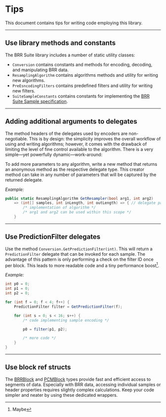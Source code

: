 ﻿# Tips

This document contains tips for writing code employing this library.

----

## Use library methods and constants

The BRR Suite library includes a number of static utility classes:

- `Conversion` contains constants and methods for encoding, decoding, and manipulating BRR data.
- `ResamplingAlgorithm` contains algorithms methods and utility for writing new algorithms.
- `PreEsncodingFilters` contains predefined filters and utility for writing new filters.
- `SuiteSampleConstants` contains constants for implementing the [BRR Suite Sample specification](./fileformats.md/#brr-suite-sample).

----

## Adding additional arguments to delegates

The method headers of the delegates used by encoders are non-negotiable. This is by design: the simplicity improves the overall workflow of using and writing algorithms; however, it comes with the drawback of limiting the level of fine control available to the algorithm. There is a very simple&mdash;yet powerfully dynamic&mdash;work-around:

To add more parameters to any algorithm, write a new method that returns an anonymous method as the respective delegate type. This creator method can take in any number of parameters that will be captured by the returned delegate.

*Example:*
```csharp
public static ResamplingAlgorithm GetResampler(bool arg1, int arg2)
	=> (int[] samples, int inLength, int outLength) => { // delegate parameters
		/* implementation of algorithm */
		/* arg1 and arg2 can be used within this scope */
	}
```

----

## Use PredictionFilter delegates

Use the method `Conversion.GetPredictionFilter(int)`. This will return a `PredictionFilter` delegate that can be invoked for each sample. The advantage of this pattern is only performing a check on the filter ID once per block. This leads to more readable code and a tiny performance boost[^0].

[^0]: Maybe

*Example:*
```csharp
int p0 = 0;
int p1 = 0;
int p2 = 0;

for (int f = 0; f < 4; f++) {
	PredictionFilter filter = GetPredictionFilter(f);

	for (int s = 0; s < 16; s++) {
		/* code implementing sample encoding */

		p0 = filter(p1, p2);

		/* more code */
	}
}
```

----

## Use block ref structs
The [BRRBlock](./API/BRRBlock.md) and [PCMBlock](./API/PCMBlock.md) types provide fast and efficient access to segments of data. Especially with BRR data, accessing individual samples or header properties requires slightly complex calculations. Keep your code simpler and neater by using these dedicated wrappers.